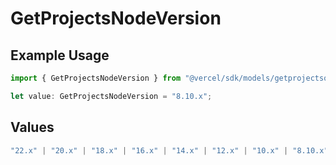 # GetProjectsNodeVersion

## Example Usage

```typescript
import { GetProjectsNodeVersion } from "@vercel/sdk/models/getprojectsop.js";

let value: GetProjectsNodeVersion = "8.10.x";
```

## Values

```typescript
"22.x" | "20.x" | "18.x" | "16.x" | "14.x" | "12.x" | "10.x" | "8.10.x"
```